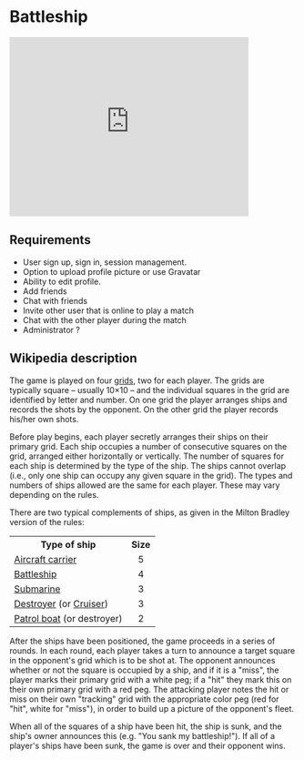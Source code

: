 


<h1>Battleship</h1>
<iframe width="420" height="315" src="https://www.youtube.com/embed/D27EePhuF_Y" frameborder="0" allowfullscreen></iframe>
<h2><span class="mw-headline" id="Description">Requirements</span></h2>
<ul>
    <li>User sign up, sign in, session management.</li>
    <li>Option to upload profile picture or use Gravatar</li>
    <li>Ability to edit profile.</li>
    <li>Add friends</li>
    <li>Chat with friends</li>
    <li>Invite other user that is online to play a match</li>
    <li>Chat with the other player during the match</li>
    <li>Administrator ?</li>
</ul>

<h2><span class="mw-headline" id="Description">Wikipedia description</span></h2>

<p>The game is played on four <a href="https://en.wikipedia.org/wiki/Grid_(spatial_index)" title="Grid (spatial index)">grids</a>, two for each player. The grids are typically square – usually 10×10 – and the individual squares in the grid are identified by letter and number. On
    one grid the player arranges ships and records the shots by the opponent. On the other grid the player records his/her own shots.</p>
<p>Before play begins, each player secretly arranges their ships on their primary grid. Each ship occupies a number of consecutive squares on the grid, arranged either horizontally or vertically. The number of squares for each ship is determined by the type
    of the ship. The ships cannot overlap (i.e., only one ship can occupy any given square in the grid). The types and numbers of ships allowed are the same for each player. These may vary depending on the rules.</p>
<p>There are two typical complements of ships, as given in the Milton Bradley version of the rules:</p>
<table class="wikitable">
    <tr>
        <th>Type of ship</th>
        <th>Size</th>
    </tr>
    <tr>
        <td><a href="https://en.wikipedia.org/wiki/Aircraft_carrier" title="Aircraft carrier">Aircraft carrier</a></td>
        <td style="text-align:center;">5</td>
    </tr>
    <tr>
        <td><a href="https://en.wikipedia.org/wiki/Battleship" title="Battleship">Battleship</a></td>
        <td style="text-align:center;">4</td>
    </tr>
    <tr>
        <td><a href="https://en.wikipedia.org/wiki/Submarine" title="Submarine">Submarine</a></td>
        <td style="text-align:center;">3</td>
    </tr>
    <tr>
        <td><a href="https://en.wikipedia.org/wiki/Destroyer" title="Destroyer">Destroyer</a> (or <a href="https://en.wikipedia.org/wiki/Cruiser" title="Cruiser">Cruiser</a>)</td>
        <td style="text-align:center;">3</td>
    </tr>
    <tr>
        <td><a href="https://en.wikipedia.org/wiki/Patrol_boat" title="Patrol boat">Patrol boat</a> (or destroyer)</td>
        <td style="text-align:center;">2</td>
    </tr>
</table>
<p>After the ships have been positioned, the game proceeds in a series of rounds. In each round, each player takes a turn to announce a target square in the opponent's grid which is to be shot at. The opponent announces whether or not the square is occupied
    by a ship, and if it is a "miss", the player marks their primary grid with a white peg; if a "hit" they mark this on their own primary grid with a red peg. The attacking player notes the hit or miss on their own "tracking" grid with the appropriate
    color peg (red for "hit", white for "miss"), in order to build up a picture of the opponent's fleet.</p>
<p>When all of the squares of a ship have been hit, the ship is sunk, and the ship's owner announces this (e.g. "You sank my battleship!"). If all of a player's ships have been sunk, the game is over and their opponent wins.</p>




